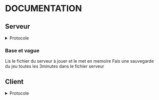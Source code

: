# DOCUMENTATION

## Serveur
<details>
<summary>Protocole</summary>

| Id  | Taille | Title | Description |
| --- | --- | --- | --- |
| 0x00 | 1 bytes | Version du protocole | Byte null pour le protocole version 0 |
| 0x01 | 1 bytes | Ping | Envoyée Périodiquement pour savoir si le joueur est toujours connecter |
| 0x02 | 16 bytes | Infos | Infos a donner au joueurs tels que La taille de la map, position du joueur|
| 0x03 | Sizex* Sizey bytes | Map | String des données de la map |
| 0x04 | 16bytes | Modification Serveur | Toutes les infos des autres joueurs |
| 0x05 | 16bytes | Nouveau AUtre Joueurs | Notifie q'un nouveau joueur arrive |
| 0x08 | 16bytes | Deconextion Autre Joueurs | Notifie q'un nouveau joueur se deconecte |
| 0x06 | 16bytes | teleporte de force le joueur | Teleporte le joueurs à un autre endroit |
| 0x09 | 16bytes | Message dans le chat | Nouveau message dans le chat |
</details>

### Base et vague

Lis le fichier du serveur à jouer et le met en memoire
Fais une sauvegarde du jeu toutes les 3minutes dans le fichier serveur

## Client
<details>
<summary>Protocole</summary>

| Id  | Taille | Title | Description |
| --- | --- | --- | --- |
| 0x00 | 1 bytes | Version du protocole | Byte null pour le protocole version 0 |
| 0x01 | 1 bytes | Ping | Envoyée Périodiquement pour savoir si le joueur est toujours connecter |
| 0x02 | 16 bytes | Infos | Infos a donner au joueurs tels que La taille de la map, position du joueur|
| 0x03 | Sizex* Sizey bytes | Map | String des données de la map |
| 0x04 | 16bytes | Modification Serveur | Toutes les infos des autres joueurs |
| 0x05 | 16bytes | Nouveau AUtre Joueurs | Notifie q'un nouveau joueur arrive |
| 0x08 | 16bytes | Deconextion Autre Joueurs | Notifie q'un nouveau joueur se deconecte |
| 0x06 | 16bytes | teleporte de force le joueur | Teleporte le joueurs à un autre endroit |
| 0x09 | 16bytes | Message dans le chat | Nouveau message dans le chat |
</details>
